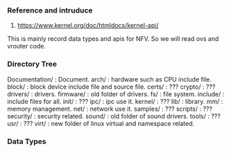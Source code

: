 ### Reference and intruduce
1. https://www.kernel.org/doc/htmldocs/kernel-api/

This is mainly record data types and apis for NFV. So we will read ovs and vrouter code.


### Directory Tree
Documentation/ : Document.
arch/ : hardware such as CPU include file.
block/ : block device include file and source file.
certs/ : ???
crypto/ : ???
drivers/ : drivers.
firmware/ : old folder of drivers.
fs/ : file system.
include/ : include files for all.
init/ : ???
ipc/ : ipc use it.
kernel/ : ???
lib/ : library.
mm/ : memory management.
net/ : network use it.
samples/ : ???
scripts/ : ???
security/ : security related.
sound/ : old folder of sound drivers.
tools/ : ???
usr/ : ???
virt/ : new folder of linux virtual and namespace related.


### Data Types

